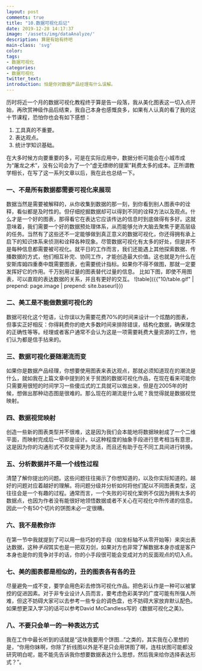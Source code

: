 ```yaml
---
layout: post
comments: true
title: "10.数据可视化后记"
date: 2019-12-28 14:17:37
image: '/assets/img/dataAnalyze/'
description: 算是有始有终吧
main-class: 'svg'
color:
tags:
- 数据可视化
categories:
- 数据可视化
twitter_text:
introduction: 怕是你对数据产品经理有什么误解。
---
```


历时将近一个月的数据可视化教程终于算是告一段落，我从美化图表这一切入点开始，再欣赏神级作品后结束，我自己本身也感慨良多，如果有人认真的看了我的这十节课程，恐怕你也会有如下感想：
1. 工具真的不重要。
2. 表达观点。
3. 统计学知识基础。  

在大多时候方向要重要的多，可是在实际应用中，数据分析可能会在小城市成为“屠龙之术”，没有公司会为了一个“虚无缥缈的提案”耗费太多的成本。正所谓教学相长，在写了这一系列文章以后，我在此也总结一下。
### 一、不是所有数据都需要可视化来展现
数据当然是需要被解释的，从你收集到数据的那一刻，到你看到别人图表中的诠释，看似都是及时性的。但仔细挖掘数据却可以得到不同的诠释方法以及观点。什么才是一个好的图表，那得看它在表达它应该传达的信息时到底做得有多好。这就意味着，我们需要一个好的数据预处理体系，从而能够允许大脑去聚焦于更高层级的任务。当然有了这些还不一定能够做到真正意义的数据可视化，你还得拥有承上启下的知识体系来侦测和诠释各种现象。尽管数据可视化有太多的好处，但是并不是每种信息都需要被可视化。就平日的工作而言，我们还能遇上其他探索数据、传播数据的方式，他们相互补完、协同工作，才能创造最大价值。这也就是为什么在安斯库姆四重奏中既需要图表，也需要统计指标。如果你不得不做图，那就一定要发挥好它的作用。千万别用过量的图表替代过量的信息。
比如下图，即使不用图表，可以直观的表达数据的关系，并且有更好的交互。
![table]({{"10/table.gif" | prepend: page.image | prepend: site.baseurl}})
### 二、美工是不能做数据可视化的
数据可视化这个短语，让你误以为需要花费70%的时间来设计一个炫酷的图表，但事实正好相反：你得耗费你的绝大多数时间来排除错误，结构化数据，确保理念的正确性等等。经理或者客户通常不会认为这是一项需要耗费大量资源的工作，他们认为都是信手拈来的。
### 三、数据可视化要随潮流而变
如果你是数据产品经理，你想要使用图表来表达观点，那就必须知道现在的潮流是什么，就如我在上篇文章中提到的关于贫困的数据可视化作品，在现在看来可能你只需要用很短的时间学习一些傻瓜式的工具就可以做出来，但是在2005年的时候，想做出那种动态图是很难的。那么现在的潮流是什么呢？我觉得就是数据视觉映射。
### 四、数据视觉映射
创造一些新的图表类型并不很难，这是因为我们会本能地将数据映射成了一个二维平面，而映射完成后一切即是设计。以这种程度的抽象手段进行思考相当有意思，这是因为你的沟通形式不仅变得更为灵活，而且还有助于在不同工具间进行转换。
### 五、分析数据并不是一个线性过程
清楚了解你提出的问题。这些问题往往揭示了你想知道的，以及你实际知道的。越好的问题对应着越好的理解。将问题分级并分析如何将他们配以不同图表类型，这往往会是一个有趣的过程。通常而言，一个失败的可视化案例不仅因为拥有太多的数据点，也因为作者没有能很好地领悟数据或者不关心在可视化中所传递的信息。因此一个有50个切片的饼图未必一定很糟。
### 六、我不是教你诈
在第一节中我就提到了可以用一些巧妙的手段（如坐标轴不从零开始等）来突出表达数据，这种*手段*其实也是一把双刃剑，如果对方也非常了解数据本身亦或是客户本身也是你的竞争对手的话，你的小手段很可能会变成对方的反面观点的切入点。
### 七、美的图表都是相似的，丑的图表各有各的丑
尽量避免一成不变，要学会用色彩去修饰可视化作品。把色彩认作是一种可以被掌控的促进因素。对于非专业设计人员而言，要考虑色彩美学的广度可能有所强人所难，但这不妨碍大家可以去参考一些专业的调色盘，也不妨碍大家放弃默认配色。
如果想更深入学习的话可以参考David McCandless写的《数据可视化之美》。
### 八、不要只会单一的一种表达方式
我在工作中最长听到的话就是“这块我要用个饼图...”之类的，其实我在心里想的是，“你用你妹啊，你除了折线图以外是不是只会用饼图了啊，连柱状图可能都没研究明白呢，能不能先告诉我你想要数据表达什么思想，然后我来给你选择表达形式？”。


